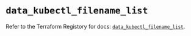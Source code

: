# `data_kubectl_filename_list`

Refer to the Terraform Registory for docs: [`data_kubectl_filename_list`](https://registry.terraform.io/providers/gavinbunney/kubectl/1.14.0/docs/data-sources/filename_list).
